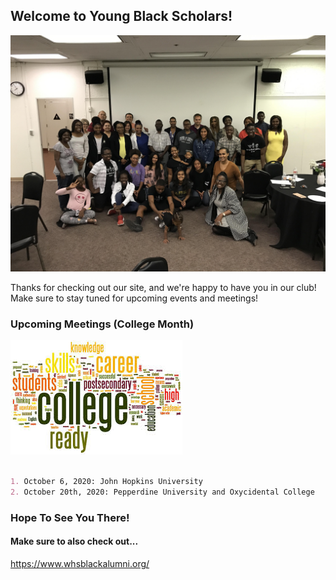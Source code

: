 ## Welcome to Young Black Scholars!  

![YBS Picture #2](YBSGroupPhoto.JPG)

Thanks for checking out our site, and we're happy to have you in our club! Make sure to stay tuned for upcoming events and meetings!  


### Upcoming Meetings (College Month)
![College Month](College.jpeg)
```markdown

1. October 6, 2020: John Hopkins University
2. October 20th, 2020: Pepperdine University and Oxycidental College

```
### Hope To See You There!  

#### Make sure to also check out...
https://www.whsblackalumni.org/


